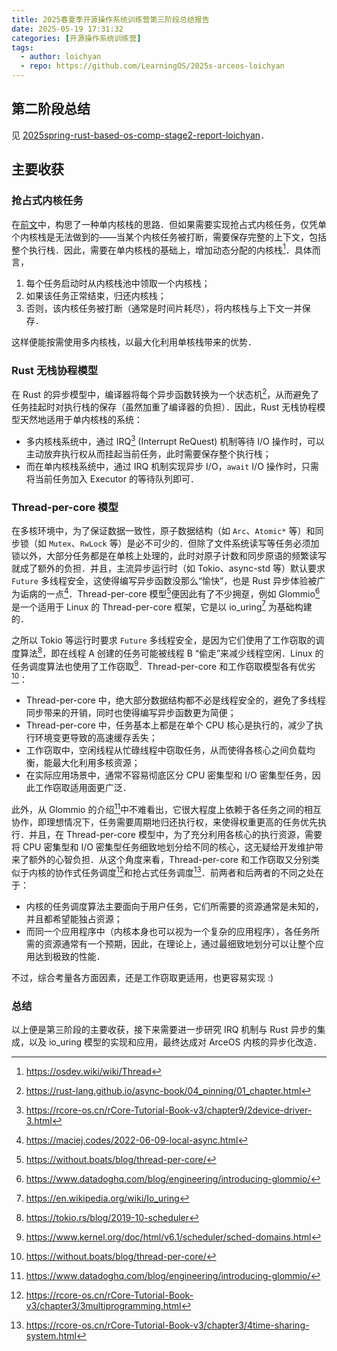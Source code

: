 ```yaml
---
title: 2025春夏季开源操作系统训练营第三阶段总结报告
date: 2025-05-19 17:31:32
categories: [开源操作系统训练营]
tags:
  - author: loichyan
  - repo: https://github.com/LearningOS/2025s-arceos-loichyan
---
```


## 第二阶段总结

见 [2025spring-rust-based-os-comp-stage2-report-loichyan](./2025spring-rust-based-os-comp-stage2-report-loichyan.md)．

## 主要收获

### 抢占式内核任务

在[前文](./2025spring-rust-based-os-comp-stage2-report-loichyan.md)中，构思了一种单内核栈的思路．但如果需要实现抢占式内核任务，仅凭单个内核栈是无法做到的——当某个内核任务被打断，需要保存完整的上下文，包括整个执行栈．因此，需要在单内核栈的基础上，增加动态分配的内核栈[^1]．具体而言，

1. 每个任务启动时从内核栈池中领取一个内核栈；
2. 如果该任务正常结束，归还内核栈；
3. 否则，该内核任务被打断（通常是时间片耗尽），将内核栈与上下文一并保存．

这样便能按需使用多内核栈，以最大化利用单核栈带来的优势．

### Rust 无栈协程模型

在 Rust 的异步模型中，编译器将每个异步函数转换为一个状态机[^2]，从而避免了任务挂起时对执行栈的保存（虽然加重了编译器的负担）．因此，Rust 无栈协程模型天然地适用于单内核栈的系统：

- 多内核栈系统中，通过 IRQ[^3] (Interrupt ReQuest) 机制等待 I/O 操作时，可以主动放弃执行权从而挂起当前任务，此时需要保存整个执行栈；
- 而在单内核栈系统中，通过 IRQ 机制实现异步 I/O，`await` I/O 操作时，只需将当前任务加入 Executor 的等待队列即可．

### Thread-per-core 模型

在多核环境中，为了保证数据一致性，原子数据结构（如 `Arc`、`Atomic*` 等）和同步锁（如 `Mutex`、`RwLock` 等）是必不可少的．但除了文件系统读写等任务必须加锁以外，大部分任务都是在单核上处理的，此时对原子计数和同步原语的频繁读写就成了额外的负担．并且，主流异步运行时（如 Tokio、async-std 等）默认要求 `Future` 多线程安全，这使得编写异步函数没那么“愉快”，也是 Rust 异步体验被广为诟病的一点[^4]．Thread-per-core 模型[^5]便因此有了不少拥趸，例如 Glommio[^6] 是一个适用于 Linux 的 Thread-per-core 框架，它是以 io_uring[^7] 为基础构建的．

之所以 Tokio 等运行时要求 `Future` 多线程安全，是因为它们使用了工作窃取的调度算法[^8]，即在线程 A 创建的任务可能被线程 B “偷走”来减少线程空闲．Linux 的任务调度算法也使用了工作窃取[^9]．Thread-per-core 和工作窃取模型各有优劣[^5]：

- Thread-per-core 中，绝大部分数据结构都不必是线程安全的，避免了多线程同步带来的开销，同时也使得编写异步函数更为简便；
- Thread-per-core 中，任务基本上都是在单个 CPU 核心是执行的，减少了执行环境变更导致的高速缓存丢失；
- 工作窃取中，空闲线程从忙碌线程中窃取任务，从而使得各核心之间负载均衡，能最大化利用多核资源；
- 在实际应用场景中，通常不容易彻底区分 CPU 密集型和 I/O 密集型任务，因此工作窃取适用面更广泛．

此外，从 Glommio 的介绍[^6]中不难看出，它很大程度上依赖于各任务之间的相互协作，即理想情况下，任务需要周期地归还执行权，来使得权重更高的任务优先执行．并且，在 Thread-per-core 模型中，为了充分利用各核心的执行资源，需要将 CPU 密集型和 I/O 密集型任务细致地划分给不同的核心，这无疑给开发维护带来了额外的心智负担．从这个角度来看，Thread-per-core 和工作窃取又分别类似于内核的协作式任务调度[^10]和抢占式任务调度[^11]．前两者和后两者的不同之处在于：

- 内核的任务调度算法主要面向于用户任务，它们所需要的资源通常是未知的，并且都希望能独占资源；
- 而同一个应用程序中（内核本身也可以视为一个复杂的应用程序），各任务所需的资源通常有一个预期，因此，在理论上，通过最细致地划分可以让整个应用达到极致的性能．

不过，综合考量各方面因素，还是工作窃取更适用，也更容易实现 :)

### 总结

以上便是第三阶段的主要收获，接下来需要进一步研究 IRQ 机制与 Rust 异步的集成，以及 io_uring 模型的实现和应用，最终达成对 ArceOS 内核的异步化改造．

<!-- dprint-ignore-start -->
[^1]: <https://osdev.wiki/wiki/Thread>
[^2]: <https://rust-lang.github.io/async-book/04_pinning/01_chapter.html>
[^3]: <https://rcore-os.cn/rCore-Tutorial-Book-v3/chapter9/2device-driver-3.html>
[^4]: <https://maciej.codes/2022-06-09-local-async.html>
[^5]: <https://without.boats/blog/thread-per-core/>
[^6]: <https://www.datadoghq.com/blog/engineering/introducing-glommio/>
[^7]: <https://en.wikipedia.org/wiki/Io_uring>
[^8]: <https://tokio.rs/blog/2019-10-scheduler>
[^9]: <https://www.kernel.org/doc/html/v6.1/scheduler/sched-domains.html>
[^10]: <https://rcore-os.cn/rCore-Tutorial-Book-v3/chapter3/3multiprogramming.html>
[^11]: <https://rcore-os.cn/rCore-Tutorial-Book-v3/chapter3/4time-sharing-system.html>
